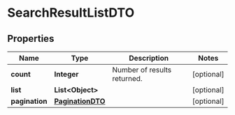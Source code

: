 

# SearchResultListDTO

## Properties

Name | Type | Description | Notes
------------ | ------------- | ------------- | -------------
**count** | **Integer** | Number of results returned.  |  [optional]
**list** | **List&lt;Object&gt;** |  |  [optional]
**pagination** | [**PaginationDTO**](PaginationDTO.md) |  |  [optional]



